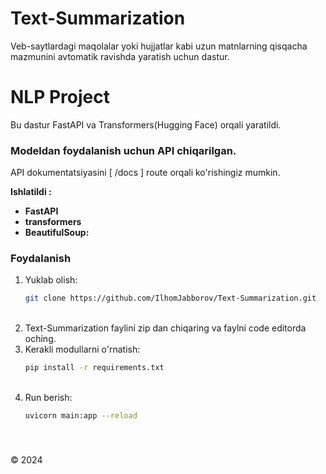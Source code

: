 # Text-Summarization
Veb-saytlardagi maqolalar yoki hujjatlar kabi uzun matnlarning qisqacha mazmunini avtomatik ravishda yaratish uchun dastur.

# NLP Project

Bu dastur FastAPI va Transformers(Hugging Face) orqali yaratildi.
 
### Modeldan foydalanish uchun API chiqarilgan.

API dokumentatsiyasini [ /docs ] route orqali ko'rishingiz mumkin.

**Ishlatildi :**
- **FastAPI**
- **transformers** 
- **BeautifulSoup:** 

### Foydalanish

1. Yuklab olish:
   ```bash
   git clone https://github.com/IlhomJabborov/Text-Summarization.git
   ```
   <br>
2. Text-Summarization faylini zip dan chiqaring va faylni code editorda oching.
3. Kerakli modullarni o'rnatish:
   ```bash
   pip install -r requirements.txt
   ```
   <br>
4. Run berish:
   ```bash
   uvicorn main:app --reload
   ```
   <br> 
### 
© 2024 

